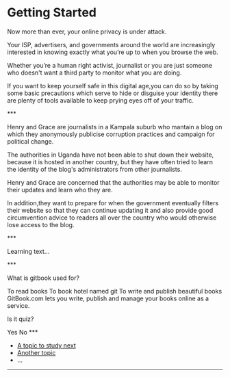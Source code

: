 # Getting Started
<p>Now more than ever, your online privacy is under attack.</p>
<p>Your ISP, advertisers, and governments around the world are increasingly interested in knowing exactly what you’re up to when you browse the web.</p>
<p>Whether you’re a human right activist, journalist or you are just someone who doesn&#39;t want a third party to monitor what you are doing.</p>
<p>If you want to keep yourself safe in this digital age,you can do so by taking some basic precautions which serve to hide or disguise your identity there are plenty of tools available to keep prying eyes off of your traffic.</p>

***<p>Henry and Grace are journalists in a Kampala suburb who mantain a blog on which they anonymously publicise corruption practices and campaign for political change. </p>
<p>The authorities in Uganda have not been able to shut down their website, because it is hosted in another country, but they have often tried to learn the identity of the blog&#39;s administrators from other journalists.</p>
<p>Henry and Grace are concerned that the authorities may be able to monitor their updates and learn who they are.</p>
<p>In addition,they want to prepare for when the government eventually filters their website so that they can continue updating it and also provide good circumvention advice to readers all over the country who would otherwise lose access to the blog.</p>

***<p>Learning text...</p>

***<quiz name="Gitbook Quiz">
    <question multiple>
        <p>What is gitbook used for?</p>
        <answer correct>To read books</answer>
        <answer>To book hotel named git</answer>
        <answer correct>To write and publish beautiful books</answer>
        <explanation>GitBook.com lets you write, publish and manage your books online as a service.</explanation>
    </question>
    <question>
        <p>Is it quiz?</p>
        <answer correct>Yes</answer>
        <answer>No</answer>
    </question>
</quiz>
***<ul>
<li><a href="en/topics/_topic/_unit/index.md">A topic to study next</a></li>
<li><a href="en/topics/_topic/_unit/index.md">Another topic</a></li>
<li>...</li>
</ul>

***